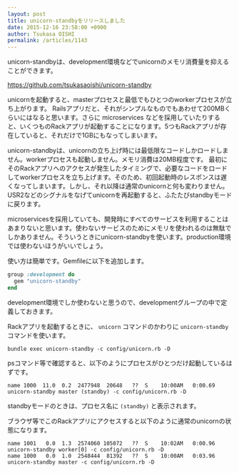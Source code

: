 ```yaml
---
layout: post
title: unicorn-standbyをリリースしました
date: 2015-12-16 23:58:00 +0900
author: Tsukasa OISHI
permalink: /articles/1143
---
```


unicorn-standbyは、development環境などでunicornのメモリ消費量を抑えることができます。

https://github.com/tsukasaoishi/unicorn-standby

unicornを起動すると、masterプロセスと最低でもひとつのworkerプロセスが立ち上がります。
Railsアプリだと、それがシンプルなものでもあわせて200MBくらいにはなると思います。さらに microservices などを採用していたりすると、いくつものRackアプリが起動することになります。5つもRackアプリが存在していると、それだけで1GBにもなってしまいます。

unicorn-standbyは、unicornの立ち上げ時には最低限なコードしかロードしません。workerプロセスも起動しません。メモリ消費は20MB程度です。
最初にそのRackアプリへのアクセスが発生したタイミングで、必要なコードをロードしてworkerプロセスを立ち上げます。そのため、初回起動時のレスポンスは遅くなってしまいます。しかし、それ以降は通常のunicornと何も変わりません。USR2などのシグナルをなげてunicornを再起動すると、ふたたびstandbyモードに戻ります。

microservicesを採用していても、開発時にすべてのサービスを利用することはあまりないと思います。使わないサービスのためにメモリを使われるのは無駄でしかありません。そういうときにunicorn-standbyを使います。production環境では使わないほうがいいでしょう。

使い方は簡単です。Gemfileに以下を追加します。
```ruby
group :development do
  gem "unicorn-standby"
end
```
development環境でしか使わないと思うので、developmentグループの中で定義しておきます。

Rackアプリを起動するときに、 ```unicorn``` コマンドのかわりに ```unicorn-standby``` コマンドを使います。
```
bundle exec unicorn-standby -c config/unicorn.rb -D
```

psコマンド等で確認すると、以下のようにプロセスがひとつだけ起動しているはずです。
```
name 1000  11.0  0.2  2477948  20648   ??  S    10:00AM   0:00.69 unicorn-standby master (standby) -c config/unicorn.rb -D
```
standbyモードのときは、プロセス名に ```(standby)``` と表示されます。

ブラウザ等でこのRackアプリにアクセスすると以下のように通常のunicornの状態になります。
```
name 1001   0.0  1.3  2574060 105072   ??  S    10:02AM   0:00.96 unicorn-standby worker[0] -c config/unicorn.rb -D
name 1000   0.0  1.0  2548444  81392   ??  S    10:00AM   0:03.96 unicorn-standby master -c config/unicorn.rb -D
```
